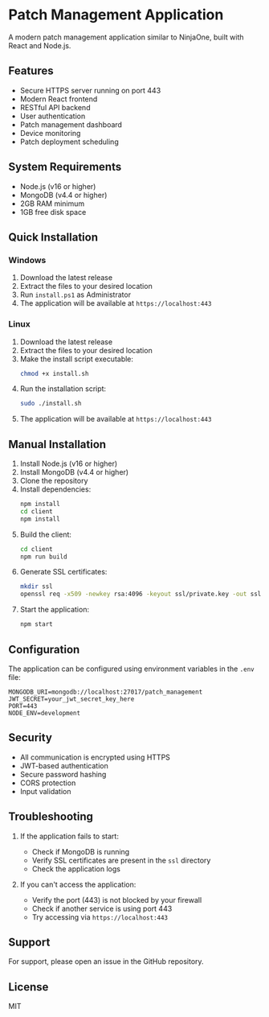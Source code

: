 # Patch Management Application

A modern patch management application similar to NinjaOne, built with React and Node.js.

## Features

- Secure HTTPS server running on port 443
- Modern React frontend
- RESTful API backend
- User authentication
- Patch management dashboard
- Device monitoring
- Patch deployment scheduling

## System Requirements

- Node.js (v16 or higher)
- MongoDB (v4.4 or higher)
- 2GB RAM minimum
- 1GB free disk space

## Quick Installation

### Windows
1. Download the latest release
2. Extract the files to your desired location
3. Run `install.ps1` as Administrator
4. The application will be available at `https://localhost:443`

### Linux
1. Download the latest release
2. Extract the files to your desired location
3. Make the install script executable:
   ```bash
   chmod +x install.sh
   ```
4. Run the installation script:
   ```bash
   sudo ./install.sh
   ```
5. The application will be available at `https://localhost:443`

## Manual Installation

1. Install Node.js (v16 or higher)
2. Install MongoDB (v4.4 or higher)
3. Clone the repository
4. Install dependencies:
   ```bash
   npm install
   cd client
   npm install
   ```
5. Build the client:
   ```bash
   cd client
   npm run build
   ```
6. Generate SSL certificates:
   ```bash
   mkdir ssl
   openssl req -x509 -newkey rsa:4096 -keyout ssl/private.key -out ssl/certificate.crt -days 365 -nodes -subj "/CN=localhost"
   ```
7. Start the application:
   ```bash
   npm start
   ```

## Configuration

The application can be configured using environment variables in the `.env` file:

```
MONGODB_URI=mongodb://localhost:27017/patch_management
JWT_SECRET=your_jwt_secret_key_here
PORT=443
NODE_ENV=development
```

## Security

- All communication is encrypted using HTTPS
- JWT-based authentication
- Secure password hashing
- CORS protection
- Input validation

## Troubleshooting

1. If the application fails to start:
   - Check if MongoDB is running
   - Verify SSL certificates are present in the `ssl` directory
   - Check the application logs

2. If you can't access the application:
   - Verify the port (443) is not blocked by your firewall
   - Check if another service is using port 443
   - Try accessing via `https://localhost:443`

## Support

For support, please open an issue in the GitHub repository.

## License

MIT 